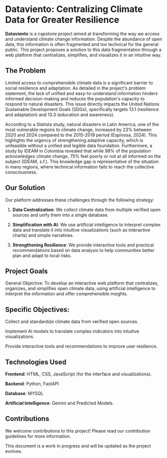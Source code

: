 
# Dataviento: Centralizing Climate Data for Greater Resilience
**Dataviento** is a capstone project aimed at transforming the way we access and understand climate change information. Despite the abundance of open data, this information is often fragmented and too technical for the general public. This project proposes a solution to this data fragmentation through a web platform that centralizes, simplifies, and visualizes it in an intuitive way.

## The Problem
Limited access to comprehensible climate data is a significant barrier to social resilience and adaptation. As detailed in the project's problem statement, the lack of unified and easy-to-understand information hinders informed decision-making and reduces the population's capacity to respond to natural disasters. This issue directly impacts the United Nations Sustainable Development Goals (SDGs), specifically targets 13.1 (resilience and adaptation) and 13.3 (education and awareness).

According to a Statista study, natural disasters in Latin America, one of the most vulnerable regions to climate change, increased by 23% between 2020 and 2024 compared to the 2015-2019 period (Espinosa, 2024). This highlights the urgency of strengthening adaptive capacity, which is unfeasible without a unified and legible data foundation. Furthermore, a study by IDEAM in Colombia revealed that while 98% of the population acknowledges climate change, 75% feel poorly or not at all informed on the subject (IDEAM, s.f.). This knowledge gap is representative of the situation in many regions, where technical information fails to reach the collective consciousness.

## Our Solution
Our platform addresses these challenges through the following strategy:

1. **Data Centralization**: We collect climate data from multiple verified open sources and unify them into a single database.

2. **Simplification with AI**: We use artificial intelligence to interpret complex data and translate it into intuitive visualizations (such as interactive charts) and simple narratives.

3. **Strengthening Resilience**: We provide interactive tools and practical recommendations based on data analysis to help communities better plan and adapt to local risks.

## Project Goals
General Objective: To develop an interactive web platform that centralizes, organizes, and simplifies open climate data, using artificial intelligence to interpret the information and offer comprehensible insights.

## Specific Objectives:

Collect and standardize climate data from verified open sources.

Implement AI models to translate complex indicators into intuitive visualizations.

Provide interactive tools and recommendations to improve user resilience.

## Technologies Used
**Frontend**: HTML, CSS, JavaScript (for the interface and visualizations).

**Backend**: Python, FastAPI

**Database**: MYSQL

**Artificial Intelligence**: Gemini and Predicted Models.

## Contributions
We welcome contributions to this project! Please read our contribution guidelines for more information.

This document is a work in progress and will be updated as the project evolves.